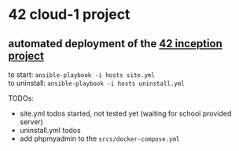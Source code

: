 # 42 cloud-1 project

## automated deployment of the [42 inception project](https://github.com/mirsella/inception)

to start:
`ansible-playbook -i hosts site.yml`  
to uninstall:
`ansible-playbook -i hosts uninstall.yml`

TODOs:

- site.yml todos started, not tested yet (waiting for school provided server)
- uninstall.yml todos
- add phpmyadmin to the `srcs/docker-compose.yml`
